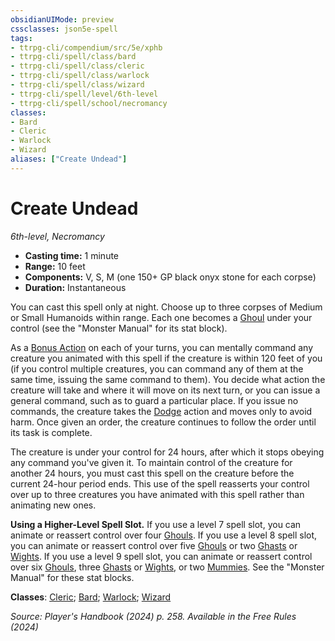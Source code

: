 ```yaml
---
obsidianUIMode: preview
cssclasses: json5e-spell
tags:
- ttrpg-cli/compendium/src/5e/xphb
- ttrpg-cli/spell/class/bard
- ttrpg-cli/spell/class/cleric
- ttrpg-cli/spell/class/warlock
- ttrpg-cli/spell/class/wizard
- ttrpg-cli/spell/level/6th-level
- ttrpg-cli/spell/school/necromancy
classes:
- Bard
- Cleric
- Warlock
- Wizard
aliases: ["Create Undead"]
---
```

# Create Undead
*6th-level, Necromancy*  


- **Casting time:** 1 minute
- **Range:** 10 feet
- **Components:** V, S, M (one 150+ GP black onyx stone for each corpse)
- **Duration:** Instantaneous

You can cast this spell only at night. Choose up to three corpses of Medium or Small Humanoids within range. Each one becomes a [Ghoul](3-Mechanics/CLI/bestiary/undead/ghoul-xmm.md) under your control (see the "Monster Manual" for its stat block).

As a [Bonus Action](3-Mechanics/CLI/rules/variant-rules/bonus-action-xphb.md) on each of your turns, you can mentally command any creature you animated with this spell if the creature is within 120 feet of you (if you control multiple creatures, you can command any of them at the same time, issuing the same command to them). You decide what action the creature will take and where it will move on its next turn, or you can issue a general command, such as to guard a particular place. If you issue no commands, the creature takes the [Dodge](3-Mechanics/CLI/rules/actions.md#Dodge) action and moves only to avoid harm. Once given an order, the creature continues to follow the order until its task is complete.

The creature is under your control for 24 hours, after which it stops obeying any command you've given it. To maintain control of the creature for another 24 hours, you must cast this spell on the creature before the current 24-hour period ends. This use of the spell reasserts your control over up to three creatures you have animated with this spell rather than animating new ones.

**Using a Higher-Level Spell Slot.** If you use a level 7 spell slot, you can animate or reassert control over four [Ghouls](3-Mechanics/CLI/bestiary/undead/ghoul-xmm.md). If you use a level 8 spell slot, you can animate or reassert control over five [Ghouls](3-Mechanics/CLI/bestiary/undead/ghoul-xmm.md) or two [Ghasts](3-Mechanics/CLI/bestiary/undead/ghast-xmm.md) or [Wights](3-Mechanics/CLI/bestiary/undead/wight-xmm.md). If you use a level 9 spell slot, you can animate or reassert control over six [Ghouls](3-Mechanics/CLI/bestiary/undead/ghoul-xmm.md), three [Ghasts](3-Mechanics/CLI/bestiary/undead/ghast-xmm.md) or [Wights](3-Mechanics/CLI/bestiary/undead/wight-xmm.md), or two [Mummies](3-Mechanics/CLI/bestiary/undead/mummy-xmm.md). See the "Monster Manual" for these stat blocks.

**Classes**: [Cleric](3-Mechanics/CLI/lists/list-spells-classes-cleric.md); [Bard](3-Mechanics/CLI/lists/list-spells-classes-bard.md); [Warlock](3-Mechanics/CLI/lists/list-spells-classes-warlock.md); [Wizard](3-Mechanics/CLI/lists/list-spells-classes-wizard.md)

*Source: Player's Handbook (2024) p. 258. Available in the Free Rules (2024)*